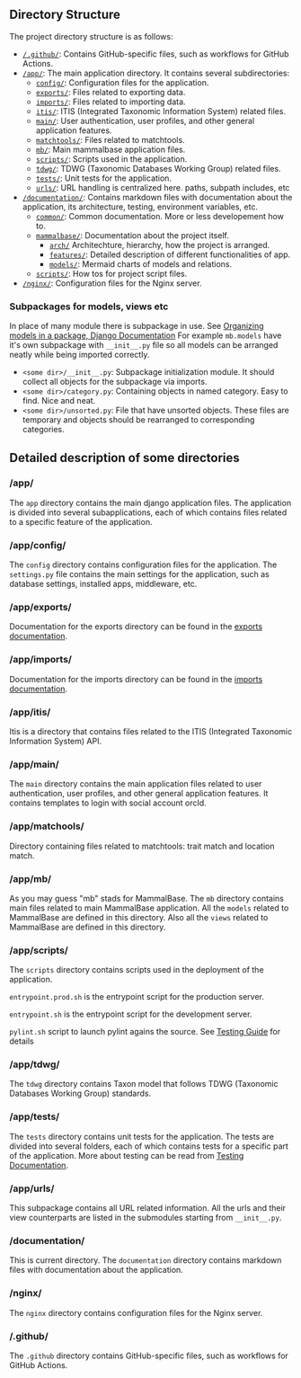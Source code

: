 ## Directory Structure

The project directory structure is as follows:

- [`/.github/`](../../../.github/):
  Contains GitHub-specific files, such as workflows for GitHub Actions.
- [`/app/`](../../../app/):
  The main application directory. It contains several subdirectories:
  - [`config/`](../../../app/config/):
    Configuration files for the application.
  - [`exports/`](../../../app/exports/):
    Files related to exporting data.
  - [`imports/`](../../../app/imports/):
    Files related to importing data.
  - [`itis/`](../../../app/itis/):
    ITIS (Integrated Taxonomic Information System) related files.
  - [`main/`](../../../app/main/):
    User authentication, user profiles, and other general application features.
  - [`matchtools/`](../../../app/matchtools/):
    Files related to matchtools.
  - [`mb/`](../../../app/mb/):
    Main mammalbase application files.
  - [`scripts/`](../../../app/scripts/):
    Scripts used in the application.
  - [`tdwg/`](../../../app/tdwg/):
    TDWG (Taxonomic Databases Working Group) related files.
  - [`tests/`](../../../app/tests/):
    Unit tests for the application.
  - [`urls/`](../../../app/urls/):
    URL handling is centralized here. paths, subpath includes, etc
- [`/documentation/`](../../../documentation/):
  Contains markdown files with documentation about the application, its architecture, testing, environment variables, etc.
  - [`common/`](../../../documentation/common/):
    Common documentation. More or less developement how to.
  - [`mammalbase/`](../../../documentation/mammalbase/):
    Documentation about the project itself.
    - [`arch/`](../../../documentation/mammalbase/arch/)
      Architechture, hierarchy, how the project is arranged.
    - [`features/`](../../../documentation/mammalbase/features/):
      Detailed description of different functionalities of app.
    - [`models/`](../../../documentation/mammalbase/models/):
      Mermaid charts of models and relations.
  - [`scripts/`](../../../documentation/scripts/):
    How tos for project script files.
- [`/nginx/`](../../../nginx/):
  Configuration files for the Nginx server.


### Subpackages for models, views etc

In place of many module there is subpackage in use. See [Organizing models in a package, Django Documentation](https://docs.djangoproject.com/en/5.0/topics/db/models/#organizing-models-in-a-package) For example `mb.models` have it's own subpackage with `__init__.py` file so all models can be arranged neatly while being imported correctly.
- `<some dir>/__init__.py`: Subpackage initialization module. It should collect all objects for the subpackage via imports.
- `<some dir>/category.py`: Containing objects in named category. Easy to find. Nice and neat.
- `<some dir>/unsorted.py`: File that have unsorted objects. These files are temporary and objects should be rearranged to corresponding categories.


## Detailed description of some directories

### /app/

The `app` directory contains the main django application files. The application is divided into several subapplications, each of which contains files related to a specific feature of the application.


### /app/config/

The `config` directory contains configuration files for the application. The `settings.py` file contains the main settings for the application, such as database settings, installed apps, middleware, etc.


### /app/exports/

Documentation for the exports directory can be found in the [exports documentation](documentation/exports.md).


### /app/imports/

Documentation for the imports directory can be found in the [imports documentation](documentation/imports.md).


### /app/itis/

Itis is a directory that contains files related to the ITIS (Integrated Taxonomic Information System) API.


### /app/main/

The `main` directory contains the main application files related to user authentication, user profiles, and other general application features. It contains templates to login with social account orcId.

### /app/matchools/

Directory containing files related to matchtools: trait match and location match.

### /app/mb/

As you may guess "mb" stads for MammalBase. The `mb` directory contains main files related to main MammalBase application. All the `models` related to MammalBase are defined in this directory. Also all the `views` related to MammalBase are defined in this directory.


### /app/scripts/

The `scripts` directory contains scripts used in the deployment of the application. 

`entrypoint.prod.sh` is the entrypoint script for the production server. 

`entrypoint.sh` is the entrypoint script for the development server.

`pylint.sh` script to launch pylint agains the source. See
[Testing Guide](../common/testing.md#Pylint) for details


### /app/tdwg/

The `tdwg` directory contains Taxon model that follows TDWG (Taxonomic Databases Working Group) standards.

### /app/tests/
The `tests` directory contains unit tests for the application. The tests are divided into several folders, each of which contains tests for a specific part of the application. More about testing can be read from [Testing Documentation](testing.md).

### /app/urls/
This subpackage contains all URL related information. All the urls and their
view counterparts are listed in the submodules starting from `__init__.py`.

### /documentation/
This is current directory. The `documentation` directory contains markdown files with documentation about the application.

### /nginx/
The `nginx` directory contains configuration files for the Nginx server.

### /.github/
The `.github` directory contains GitHub-specific files, such as workflows for GitHub Actions.
